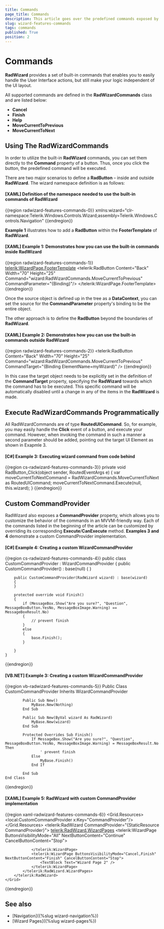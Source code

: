 ```yaml
---
title: Commands
page_title: Commands
description: This article goes over the predefined commands exposed by the RadWizard. 
slug: wizard-features-commands
tags: commands
published: True
position: 2
---
```


# Commands

__RadWizard__ provides a set of built-in commands that enables you to easily handle the User Interface actions, but still make your logic independent of the UI layout. 

All supported commands are defined in the __RadWizardCommands__ class and are listed below:

* __Cancel__
* __Finish__
* __Help__
* __MoveCurrentToPrevious__
* __MoveCurrentToNext__

## Using The RadWizardCommands

In order to utilize the built-in __RadWizard__ commands, you can set them directly to the __Command__ property of a button. Thus, once you click the button, the predefined command will be executed.  

There are two major scenarios to define a __RadButton__ – inside and outside __RadWizard__. The wizard namespace definition is as follows:

#### __[XAML] Definition of the namespace needed to use the built-in commands of RadWizard__
{{region radwizard-features-commands-0}}
	xmlns:wizard="clr-namespace:Telerik.Windows.Controls.Wizard;assembly=Telerik.Windows.Controls.Navigation"
{{endregion}}

__Example 1__ illustrates how to add a __RadButton__ within the __FooterTemplate__ of __RadWizard__.

#### __[XAML] Example 1: Demonstrates how you can use the built-in commands inside RadWizard__
{{region radwizard-features-commands-1}}
	<telerik:WizardPage.FooterTemplate>
	    <DataTemplate>
	            <telerik:RadButton Content="Back" 
								   Width="70" Height="25"
								   Command="wizard:RadWizardCommands.MoveCurrentToPrevious"
								   CommandParameter="{Binding}"/>
	    </DataTemplate>
	</telerik:WizardPage.FooterTemplate>
{{endregion}}

Once the source object is defined up in the tree as a __DataContext__, you can set the source for the __CommandParameter__ property's binding to be the entire object.

The other approach is to define the __RadButton__ beyond the boundaries of __RadWizard__.

#### __[XAML] Example 2: Demonstrates how you can use the built-in commands outside RadWizard__
{{region radwizard-features-commands-2}}
	<telerik:RadButton Content="Back" 
	                   Width="70" 
                       Height="25"
	                   Command="wizard:RadWizardCommands.MoveCurrentToPrevious"
	                   CommandTarget="{Binding ElementName=myWizard}" />
{{endregion}}

In this case the target object needs to be explicitly set in the definition of the __CommandTarget__ property, specifying the __RadWizard__ towards which the command has to be executed. This specific command will be automatically disabled until a change in any of the items in the __RadWizard__ is made.

## Execute RadWizardCommands Programmatically

All RadWizardCommands are of type __RoutedUICommand__. So, for example, you may easily handle the __Click__ event of a button, and execute your command. However, when invoking the command in such a manner a second parameter should be added, pointing out the target UI Element as shown in Exapmle 3.

#### __[C#] Example 3: Executing wizard command from code behind__
{{region cs-radwizard-features-commands-3}}
	private void RadButton_Click(object sender, RoutedEventArgs e)
	{
		var moveCurrentToNextCommand = RadWizardCommands.MoveCurrentToNext as RoutedUICommand; 
		moveCurrentToNextCommand.Execute(null, this.wizard); 
	}
{{endregion}}

## Custom CommandProvider

RadWizard also exposes a __CommandProvider__ property, which allows you to customize the behavior of the commands in an MVVM-friendly way. Each of the commands listed in the beginning of the article can be customized by overriding its corresponding __Execute__/__CanExecute__ method. __Examples 3 and 4__ demonstrate a custom CommandProvider implementation. 

#### __[C#] Example 4: Creating a custom WizardCommandProvider__
{{region cs-radwizard-features-commands-4}}
	public class CustomCommandProvider : WizardCommandProvider
    {
        public CustomCommandProvider() : base(null)
        {
        }

        public CustomCommandProvider(RadWizard wizard) : base(wizard)
        {
        }

        protected override void Finish()
        {
            if (MessageBox.Show("Are you sure?", "Question", MessageBoxButton.YesNo, MessageBoxImage.Warning) == MessageBoxResult.No)
            {
                // prevent finish
            }
            else
            {
                base.Finish();
            }
            
        }
    }
{{endregion}}

#### __[VB.NET] Example 3: Creating a custom WizardCommandProvider__
{{region vb-radwizard-features-commands-5}}
	Public Class CustomCommandProvider
		Inherits WizardCommandProvider

			Public Sub New()
				MyBase.New(Nothing)
			End Sub

			Public Sub New(ByVal wizard As RadWizard)
				MyBase.New(wizard)
			End Sub

			Protected Overrides Sub Finish()
				If MessageBox.Show("Are you sure?", "Question", MessageBoxButton.YesNo, MessageBoxImage.Warning) = MessageBoxResult.No Then
					' prevent finish
				Else
					MyBase.Finish()
				End If

			End Sub
	End Class
{{endregion}}

#### __[XAML] Example 5: RadWizard with custom CommandProvider implementation__
{{region xaml-radwizard-features-commands-6}}
	<Grid>
        <Grid.Resources>
            <local:CustomCommandProvider x:Key="CommandProvider"/>
        </Grid.Resources>
		<telerik:RadWizard CommandProvider="{StaticResource CommandProvider}">
			<telerik:RadWizard.WizardPages>
                <telerik:WizardPage ButtonsVisibilityMode="All" NextButtonContent="Continue" CancelButtonContent="Stop">
                    <TextBox Text="Wizard Page 1" />
                   
                </telerik:WizardPage>
                <telerik:WizardPage ButtonsVisibilityMode="Cancel,Finish" NextButtonContent="Finish" CancelButtonContent="Stop">
                    <TextBlock Text="Wizard Page 2" />
                </telerik:WizardPage>
            </telerik:RadWizard.WizardPages>
		</telerik:RadWizard>
    </Grid>
{{endregion}}

## See also 

* [Navigation]({%slug wizard-navigation%})
* [Wizard Pages]({%slug wizard-pages%})